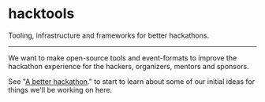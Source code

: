 hacktools
=========

Tooling, infrastructure and frameworks for better hackathons. 

---

We want to make open-source tools and event-formats to improve the hackathon experience for the hackers, organizers, mentors and sponsors. 

See "[A better hackathon](https://github.com/BetaBulls/hacktools/wiki/A-better-hackathon.)." to start to learn about some of our initial ideas for things we'll be working on here. 
